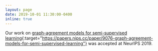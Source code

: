 ```yaml
---
layout: page
date: 2019-10-01 11:30:00-0400
inline: true
---
```


Our work on [graph-agreement models for semi-supervised learning](https://papers.nips.cc/paper/9076-graph-agreement-models-for-semi-supervised-learning){:target="https://papers.nips.cc/paper/9076-graph-agreement-models-for-semi-supervised-learning"} was accepted at NeurIPS 2019.
